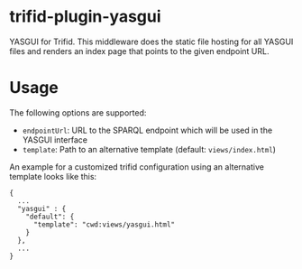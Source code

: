 # trifid-plugin-yasgui

YASGUI for Trifid.
This middleware does the static file hosting for all YASGUI files and renders an index page that points to the given endpoint URL.
 
# Usage

The following options are supported:

- `endpointUrl`: URL to the SPARQL endpoint which will be used in the YASGUI interface
- `template`: Path to an alternative template (default: `views/index.html`)

An example for a customized trifid configuration using an alternative template looks like this:

	{
	  ...
	  "yasgui" : {
	    "default": {
	      "template": "cwd:views/yasgui.html"
	    }
	  },
	  ...
	}
